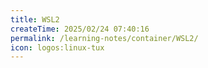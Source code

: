 ```yaml
---
title: WSL2
createTime: 2025/02/24 07:40:16
permalink: /learning-notes/container/WSL2/
icon: logos:linux-tux
---
```


[//]: # (TODO: zxb待填写)